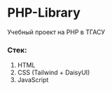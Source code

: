 # PHP-Library
Учебный проект на PHP в ТГАСУ
### Стек:
1. HTML
2. CSS (Tailwind + DaisyUI)
3. JavaScript
